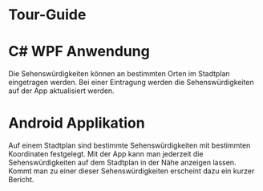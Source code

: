 # Tour-Guide
# C# WPF Anwendung
Die Sehenswürdigkeiten können an bestimmten Orten im Stadtplan eingetragen werden. 
Bei einer Eintragung werden die Sehenswürdigkeiten auf der App aktualisiert werden.

# Android Applikation
Auf einem Stadtplan sind bestimmte Sehenswürdigkeiten mit bestimmten Koordinaten festgelegt. 
Mit der App kann man jederzeit die Sehenswürdigkeiten auf dem Stadtplan in der Nähe anzeigen lassen. 
Kommt man zu einer dieser Sehenswürdigkeiten erscheint dazu ein kurzer Bericht.  


